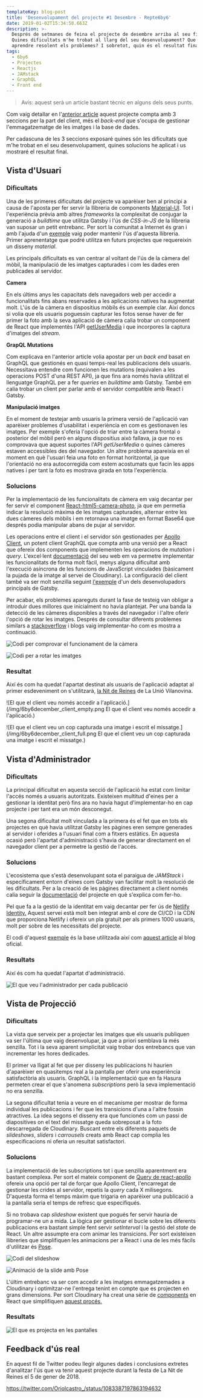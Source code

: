 ```yaml
---
templateKey: blog-post
title: 'Desenvolupament del projecte #1 Desembre - Repte6by6'
date: 2019-01-02T15:34:58.663Z
description: >-
  Després de setmanes de feina el projecte de desembre arriba al seu final.
  Quines dificultats m'he trobat al llarg del seu desenvolupament? Que he pogut
  aprendre resolent els problemes? I sobretot, quin és el resultat final?
tags:
  - 6by6
  - Projectes
  - Reactjs
  - JAMstack
  - GraphQL
  - Front end
---
```

> Avís: aquest serà un article bastant tècnic en alguns dels seus punts.

Com vaig detallar en l'[anterior article](/blog/2018-12-12-projecte-1-desembre-repte6by6/) aquest projecte compta amb 3 seccions per la part del client, més el _back-end_ que s'ocupa de gestionar l'emmagatzematge de les imatges i la base de dades.

Per cadascuna de les 3 seccions exposaré quines són les dificultats que m'he trobat en el seu desenvolupament, quines solucions he aplicat i us mostraré el resultat final.

## Vista d'Usuari

### Dificultats

Una de les primeres dificultats del projecte va aparèixer ben al principi a causa de l'aposta per fer servir la llibreria de components [Material-UI](https://material-ui.com/). Tot i l'experiència prèvia amb altres _frameworks_ la complexitat de conjugar la generació a _buildtime_ que utilitza Gatsby i l'ús de _CSS-in-JS_ de la llibreria van suposar un petit entrebanc. Per sort la comunitat a Internet és gran i amb l'ajuda d'un [exemple](https://github.com/mui-org/material-ui/tree/master/examples/gatsby) vaig poder mantenir l'ús d'aquesta llibreria. Primer aprenentatge que podré utilitza en futurs projectes que requereixin un disseny _material_.

Les principals dificultats es van centrar al voltant de l'ús de la càmera del mòbil, la manipulació de les imatges capturades i com les dades eren publicades al servidor.

**Camera**

En els últims anys les capacitats dels navegadors web per accedir a funcionalitats fins abans reservades a les aplicacions natives ha augmentat molt. L'ús de la càmera en dispositius mòbils és un exemple clar. Així doncs si volia que els usuaris poguessin capturar les fotos sense haver de fer primer la foto amb la seva aplicació de càmera calia trobar un component de React que implementès l'API [getUserMedia](https://developer.mozilla.org/en-US/docs/Web/API/MediaDevices/getUserMedia) i que incorpores la captura d'imatges del _stream_.

**GrapQL Mutations**

Com explicava en l'anterior article volia apostar per un _back end_ basat en GraphQL que gestionés en quasi temps-real les publicacions dels usuaris. Necessitava entendre com funcionen les mutations (equivalen a les operacions POST d'una REST API), ja que fins ara només havia utilitzat el llenguatge GraphQL per a fer _queries_ en _buildtime_ amb Gatsby. També em calia trobar un client per parlar amb el servidor compatible amb React i Gatsby.

**Manipulació imatges**

En el moment de testejar amb usuaris la primera versió de l'aplicació van aparèixer problemes d'usabilitat i experiència en com es gestionaven les imatges. Per exemple s'oferia l'opció de triar entre la càmera frontal o posterior del mòbil però en alguns dispositius això fallava, ja que no es comprovava que aquest suportes l'API _getUserMedia_ o quines càmeres estaven accessibles des del navegador. Un altre problema apareixia en el moment en què l'usuari feia una foto en format horitzontal, ja que l'orientació no era autocorregida com estem acostumats que facin les apps natives i per tant la foto es mostrava girada en tota l'experiència.

### Solucions

Per la implementació de les funcionalitats de càmera em vaig decantar per fer servir el component [React-html5-camera-photo](https://www.npmjs.com/package/react-html5-camera-photo), ja que em permetia indicar la resolució màxima de les imatges capturades, alternar entre les dues càmeres dels mòbils i em retornava una imatge en format Base64 que després podia manipular abans de pujar al servidor.

Les operacions entre el client i el servidor són gestionades per [Apollo Client,](https://www.apollographql.com/docs/react/) un potent client GraphQL que compta amb una versió per a React que ofereix dos components que implementen les operacions de _mutation_ i _query_. L'excel·lent [documentació](https://www.apollographql.com/docs/react/api/react-apollo.html) del seu web em va permetre implementar les funcionalitats de forma molt fàcil, menys alguna dificultat amb l'execució asíncrona de les funcions de JavaScript vinculades (bàsicament la pujada de la imatge al servei de Cloudinary). La configuració del client també va ser molt senzilla seguint [l'exemple](https://github.com/jlengstorf/gatsby-with-apollo) d'un dels desenvolupadors principals de Gatsby.

Per acabar, els problemes apareguts durant la fase de testeig van obligar a introduir dues millores que inicialment no havia plantejat. Per una banda la detecció de les càmeres disponibles a través del navegador i l'altre oferir l'opció de rotar les imatges. Després de consultar diferents problemes similars a [stackoverflow](https://stackoverflow.com/) i blogs vaig implementar-ho com es mostra a continuació.

![Codi per comprovar el funcionament de la càmera](/img/getusermedia.png "Codi per comprovar el funcionament de la càmera")

![Codi per a rotar les imatges](/img/rotateimage.png "Codi per a rotar les imatges")

### Resultat

Així és com ha quedat l'apartat destinat als usuaris de l'aplicació adaptat al primer esdeveniment on s'utilitzarà, [la Nit de Reines](https://www.facebook.com/events/739878189741702/) de La Unió Vilanovina.

![El que el client veu només accedir a l'aplicació.](/img/6by6december_client_empty.png El que el client veu només accedir a l'aplicació.)

![El que el client veu un cop capturada una imatge i escrit el missatge.](/img/6by6december_client_full.png El que el client veu un cop capturada una imatge i escrit el missatge.)

## Vista d'Administrador

### Dificultats

La principal dificultat en aquesta secció de l'aplicació ha estat com limitar l'accés només a usuaris autoritzats. Existeixen multitud d'eines per a gestionar la identitat però fins ara no havia hagut d'implementar-ho en cap projecte i per tant era un món desconegut. 

Una segona dificultat molt vinculada a la primera és el fet que en tots els projectes en què havia utilitzat Gatsby les pàgines eren sempre generades al servidor i oferides a l'usuari final com a fitxers estàtics. En aquesta ocasió però l'apartat d'administració s'havia de generar directament en el navegador client per a permetre la gestió de l'accés.

### Solucions

L'ecosistema que s'està desenvolupant sota el paraigua de _JAMStack_ i específicament entorn d'eines com Gatsby van facilitar molt la resolució de les dificultats. Per a la creació de les pàgines directament a client només calia seguir la [documentació](https://www.gatsbyjs.org/docs/authentication-tutorial/#creating-client-only-routes) del projecte en què s'explica com fer-ho. 

Pel que fa a la gestió de la identitat em vaig decantar per fer ús de [Netlify Identity.](https://www.netlify.com/docs/identity/) Aquest servei està molt ben integrat amb el _core_ de CI/CD i la CDN que proporciona Netlify i ofereix un pla gratuït per als primers 1000 usuaris, molt per sobre de les necessitats del projecte. 

El codi d'aquest [exemple](https://github.com/sw-yx/jamstack-hackathon-starter) és la base utilitzada així com [aquest article](https://www.gatsbyjs.org/blog/2018-12-17-turning-the-static-dynamic/) al blog oficial.

### Resultats

Així és com ha quedat l'apartat d'administració.

![El que veu l'administrador per cada publicació](/img/6by6december_admin.png "El que veu l'administrador per cada publicació")

## Vista de Projecció

### Dificultats

La vista que serveix per a projectar les imatges que els usuaris publiquen va ser l'última que vaig desenvolupar, ja que a priori semblava la més senzilla. Tot i la seva aparent simplicitat vaig trobar dos entrebancs que van incrementar les hores dedicades. 

El primer va lligat al fet que per disseny les publicacions hi haurien d'aparèixer en quasitemps real a la pantalla per oferir una experiència satisfactòria als usuaris. GraphQL i la implementació que en fa Hasura permeten crear el que s'anomena _subscriptions_ però la seva implementació no era senzilla.

La segona dificultat tenia a veure en el mecanisme per mostrar de forma individual les publicacions i fer que les transicions d'una a l'altre fossin atractives. La idea segons el disseny era que funcionés com un passi de diapositives on el text del missatge queda sobreposat a la foto descarregada de Cloudinary. Buscant entre els diferents paquets de _slideshows_, _sliders_ i _carrousels_ creats amb React cap complia les especificacions ni oferia un resultat satisfactori.

### Solucions

La implementació de les subscriptions tot i que senzilla aparentment era bastant complexa. Per sort el mateix component de [Query de react-apollo](https://www.apollographql.com/docs/react/essentials/queries.html#refetching) ofereix una opció per tal de forçar que Apollo Client, l'encarregat de gestionar les crides al servidor, repetís la _query_ cada X milisegons. D'aquesta forma el temps màxim que trigaria en aparèixer una publicació a la pantalla seria el temps de refresc que especifiqués.

Si no trobava cap _slideshow_ existent que pogués fer servir hauria de programar-ne un a mida. La lògica per gestionar el bucle sobre les diferents publicacions era bastant simple fent servir _setInterval_ i la gestió del _state_ de React. Un altre assumpte era com animar les transicions. Per sort existeixen llibreries que simplifiquen les animacions per a React i una de les més fàcils d'utilitzar és [Pose](https://popmotion.io/pose/).

![Codi del slideshow](/img/slideshow.png "Codi del slideshow")

![Animació de la slide amb Pose](/img/animatedslide.png "Animació de la slide amb Pose")

L'últim entrebanc va ser com accedir a les imatges emmagatzemades a Cloudinary i optimitzar-ne l'entrega tenint en compte que es projecten en grans dimensions. Per sort Cloudinary ha creat una sèrie de [components](https://github.com/cloudinary/cloudinary-react) en React que simplifiquen [aquest procés.](https://cloudinary.com/documentation/react_image_manipulation)

### Resultats

![El que es projecta en les pantalles](/img/6by6december_presenter.png "El que es projecta en les pantalles")

## Feedback d'ús real

En aquest fil de Twitter podeu llegir algunes dades i conclusions extretes d'analitzar l'ús que va tenir aquest projecte durant la festa de La Nit de Reines el 5 de gener de 2018.

https://twitter.com/Oriolcastro_/status/1083387197863194632
